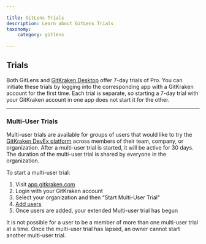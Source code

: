 ```yaml
--- 
 
title: GitLens Trials 
description: Learn about GitLens Trials 
taxonomy: 
    category: gitlens
     
--- 
```

 
## Trials 

Both GitLens and [GitKraken Desktop](https://help.gitkraken.com/gitkraken-client/gitkraken-client-home/) offer 7-day trials of Pro. You can initiate these trials by logging into the corresponding app with a GitKraken account for the first time. Each trial is separate, so starting a 7-day trial with your GitKraken account in one app does not start it for the other. 
 
*** 
 
### Multi-User Trials 

Multi-user trials are available for groups of users that would like to try the [GitKraken DevEx platform](https://www.gitkraken.com/devex) across members of their team, company, or organization. After a multi-user trial is started, it will be active for 30 days. The duration of the multi-user trial is shared by everyone in the organization. 
 
To start a multi-user trial: 
 
1. Visit [app.gitkraken.com](https://app.gitkraken.com/) 
2. Login with your GitKraken account 
3. Select your organization and then “Start Multi-User Trial"
5. [Add users](/gitlens/gitlens-organization/#add-users) 
6. Once users are added, your extended Multi-user trial has begun 
 
<div class='callout callout--basic'> 
   	<p>It is not possible for a user to be a member of more than one multi-user trial at a time. Once the multi-user trial has lapsed, an owner cannot start another multi-user trial.</p> 
</div> 